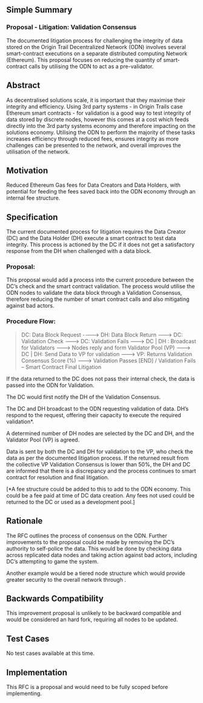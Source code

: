 ## Simple Summary
### Proposal - Litigation: Validation Consensus
The documented litigation process for challenging the integrity of data stored on the Origin Trail Decentralized Network (ODN) involves several smart-contract executions on a separate distributed computing Network (Ethereum).
This proposal focuses on reducing the quantity of smart-contract calls by utilising the ODN to act as a pre-validator.

## Abstract
As decentralised solutions scale, it is important that they maximise their integrity and efficiency.
Using 3rd party systems - in Origin Trails case Ethereum smart contracts - for validation is a good way to test integrity of data stored by discrete nodes, however this comes at a cost which feeds directly into the 3rd party systems economy and therefore impacting on the solutions economy.
Utilising the ODN to perform the majority of these tasks increases efficiency through reduced fees, ensures integrity as more challenges can be presented to the network, and overall improves the utilisation of the network. 

## Motivation
Reduced Ethereum Gas fees for Data Creators and Data Holders, with potential for feeding the fees saved back into the ODN economy through an internal fee structure.

## Specification
The current documented process for litigation requires the Data Creator (DC) and the Data Holder (DH) execute a smart contract to test data integrity.
This process is actioned by the DC if it does not get a satisfactory response from the DH when challenged with a data block.

### Proposal:
This proposal would add a process into the current procedure between the DC’s check and the smart contract validation. 
The process would utilise the ODN nodes to validate the data block through a Validation Consensus, therefore reducing the number of smart contract calls and also mitigating against bad actors.

### Procedure Flow:
> DC: Data Block Request ----> DH: Data Block Return ---> DC: Validation Check ---> DC: Validation Fails ---> DC | DH : Broadcast  for Validators ---> Nodes reply and form Validator Pool (VP) ---> DC | DH: Send Data to VP for validation ---> VP: Returns Validation Consensus Score (%) ---> Validation Passes [END] / Validation Fails – Smart Contract Final Litigation

If the data returned to the DC does not pass their internal check, the data is passed into the ODN for Validation. 

The DC would first notify the DH of the Validation Consensus.

The DC and DH broadcast to the ODN requesting validation of data. DH’s respond to the request, offering their capacity to execute the required validation*.

A determined number of DH nodes are selected by the DC and DH, and the Validator Pool (VP) is agreed. 

Data is sent by both the DC and DH for validation to the VP, who check the data as per the documented litigation process.
If the returned result from the collective VP Validation Consensus is lower than 50%, the DH and DC are informed that there is a discrepancy and the process continues to smart contract for resolution and final litigation.

[*A fee structure could be added to this to add to the ODN economy. This could be a fee paid at time of DC data creation. Any fees not used could be returned to the DC or used as a development pool.]

## Rationale
The RFC outlines the process of consensus on the ODN.
Further improvements to the proposal could be made by removing the DC’s authority to self-police the data. 
This would be done by checking data across replicated data nodes and taking action against bad actors, including DC’s attempting to game the system.

Another example would be a tiered node structure which would provide greater security to the overall network through .

## Backwards Compatibility
This improvement proposal is unlikely to be backward compatible and would be considered an hard fork, requiring all nodes to be updated.

## Test Cases
No test cases available at this time.

## Implementation
This RFC is a proposal and would need to be fully scoped before implementing.
